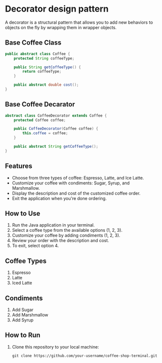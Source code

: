 # Decorator design pattern

A decorator is a structural pattern that allows you to add new behaviors to objects on the fly by wrapping them in wrapper objects.


## Base Coffee Class

```java
public abstract class Coffee {
    protected String coffeeType;

    public String getCoffeeType() {
        return coffeeType;
    }

    public abstract double cost();
}
```

## Base Coffee Decarator

```java
abstract class CoffeeDecorator extends Coffee {
    protected Coffee coffee;

    public CoffeeDecorator(Coffee coffee) {
        this.coffee = coffee;
    }

    public abstract String getCoffeeType();
}
```


## Features

- Choose from three types of coffee: Espresso, Latte, and Ice Latte.
- Customize your coffee with condiments: Sugar, Syrup, and Marshmallow.
- Display the description and cost of the customized coffee order.
- Exit the application when you're done ordering.

## How to Use

1. Run the Java application in your terminal.
2. Select a coffee type from the available options (1, 2, 3).
3. Customize your coffee by adding condiments (1, 2, 3).
4. Review your order with the description and cost.
5. To exit, select option 4.

## Coffee Types

1. Espresso
2. Latte
3. Iced Latte

## Condiments

1. Add Sugar
2. Add Marshmallow
3. Add Syrup


## How to Run

1. Clone this repository to your local machine:

   ```shell
   git clone https://github.com/your-username/coffee-shop-terminal.git


